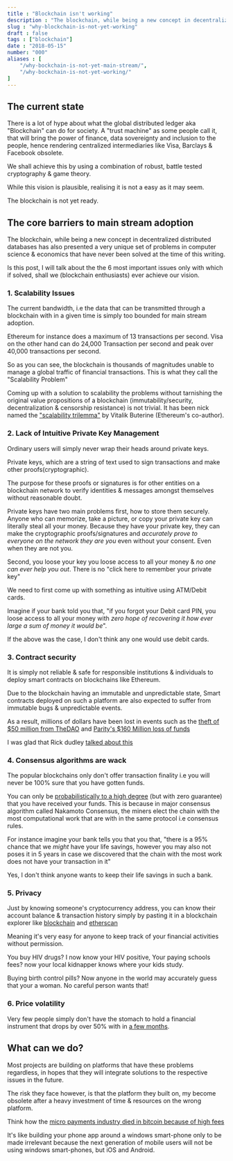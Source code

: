 ```yaml
---
title : "Blockchain isn't working"
description : "The blockchain, while being a new concept in decentralized distributed databases has also presented a very unique set of problems in computer science & economics that have never been solved at the time of this writing."
slug : "why-blockchain-is-not-yet-working"
draft : false
tags : ["blockchain"]
date : "2018-05-15"
number: "000"
aliases : [
    "/why-bockchain-is-not-yet-main-stream/",
    "/why-bockchain-is-not-yet-working/"
]
---
```


## The current state

There is a lot of hype about what the global distributed ledger aka "Blockchain" can do for society.
A "trust machine" as some people call it, that will bring the power of finance, data sovereignty and inclusion to the people,
hence rendering  centralized intermediaries like Visa, Barclays & Facebook obsolete. 

We shall achieve this by using  a combination of robust, battle tested cryptography & game theory.

While  this vision is plausible, realising it is not a easy as it may seem.

The blockchain is not yet ready.

## The core barriers to main stream adoption

The blockchain, while being a new concept in decentralized distributed databases has also presented a very unique set of problems in computer science & economics that have never been solved at the time of this writing. 

Is this post, I will talk about the the 6 most important issues only with which if solved, shall we (blockchain enthusiasts) ever achieve our vision.

### 1. Scalability Issues

The current bandwidth, i.e the data that can be transmitted through a blockchain with in a given time is simply too bounded for main stream adoption.

Ethereum for instance does a maximum of 13 transactions per second.  Visa on the other hand can do 24,000 Transaction per second and peak over 40,000 transactions per second.

So as you can see, the blockchain is thousands of magnitudes unable to manage a global traffic of financial transactions.
This is what they call the "Scalability Problem"

Coming up with a solution to scalability the problems without tarnishing the original value propositions of a blockchain (immutability/security, decentralization & censorship resistance) is not trivial. It has been nick named the ["scalability trilemma"](https://github.com/ethereum/wiki/wiki/Sharding-FAQ#this-sounds-like-theres-some-kind-of-scalability-trilemma-at-play-what-is-this-trilemma-and-can-we-break-through-it) by Vitalik Buterine (Ethereum's co-author).

### 2. Lack of Intuitive Private Key Management

Ordinary users will simply never wrap their heads around private keys.

Private keys, which are a string of text  used to sign transactions and make other proofs(cryptographic).

The purpose for these proofs or signatures is for other entities on a blockchain network to verify  identities & messages amongst themselves without reasonable doubt.

Private keys have two main problems first, how to store them securely.  
Anyone who can memorize, take a picture, or copy  your private key can literally steal all your money. 
Because they have your private key, they can make the cryptographic proofs/signatures and *accurately prove to everyone on the network they are you* even without your consent. Even when they are not you.

Second, you loose your key you loose access to all your money & *no one can ever help you out*.
There is no "click here to remember your private key"


We need to first come up with something as intuitive using ATM/Debit cards.

Imagine if your bank told you that, "if you forgot your Debit card PIN, you loose access to all your money with *zero hope of recovering it how ever large a sum of money it would be*".

If the above was the case, I don't think any one would use debit cards. 

### 3. Contract security

It is simply not reliable & safe for responsible institutions & individuals to deploy smart contracts on blockchains like Ethereum.

Due to the blockchain having an immutable and unpredictable state, Smart contracts deployed on such a platform are also expected to suffer from immutable bugs & unpredictable events.

As a result, millions of dollars have been lost in events such as the [theft of $50 million from TheDAO](https://www.bloomberg.com/features/2017-the-ether-thief/) and  [ Parity's $160 Million loss of funds](https://www.coindesk.com/startup-lost-160-million-still-wants-shake-ethereum/) 

I was glad that Rick dudley [talked about this](https://youtu.be/1AGHAuWz_4U?t=986) 

### 4. Consensus algorithms are wack

The popular blockchains only don't offer transaction finality i.e you will never be 100% sure that you have gotten funds.

You can only be [probabilistically to a high degree](https://ethereum.stackexchange.com/questions/319/what-number-of-confirmations-is-considered-secure-in-ethereum) (but with zero guarantee) that you have received your funds. 
This is because in major consensus algorithm called Nakamoto Consensus, the miners elect the  chain with the most computational work that are with in the same protocol i.e consensus rules.

For instance imagine  your bank tells you that you that, "there is a 95% chance that we *might* have your life savings, however you may also not poses it in 5 years in case we discovered that the chain with the most work does not have your transaction in it"

Yes, I don't think anyone wants to keep their life savings in such a bank.


### 5. Privacy

Just by knowing someone's cryptocurrency address, you can know their account balance & transaction history simply by pasting it in a blockchain explorer like [blockchain](https://blockchain.info) and [etherscan](https://etherscan.io)

Meaning it's very easy for anyone to keep track of your financial activities without permission.

You buy HIV drugs? I now know your HIV positive, Your paying schools fees? now your local kidnapper knows where your kids study.

Buying birth control pills? Now anyone in the world may accurately guess that your a woman.
No careful person wants that!

### 6. Price volatility

Very few people simply don't have  the stomach to hold a financial instrument that drops by over 50% with in [a few months](https://www.cnbc.com/2017/12/26/bitcoin-price-in-2018-could-hit-60000-but-another-crash-is-coming.html).

## What can we do?

Most projects are building on platforms that have these problems regardless, in hopes that they will integrate solutions to  the respective issues in the future.

The risk they face however, is that the platform they built on, my become obsolete after a heavy investment of time & resources on the wrong platform.

Think how the [micro payments industry died in bitcoin because of high fees](https://bitcoinmagazine.com/articles/bitcoin-now-useless-micropayments-solutions-are-coming1/)

It's like building your phone app around a windows smart-phone only to be made irrelevant because the next generation of mobile users will not be using windows smart-phones, but iOS and Android.